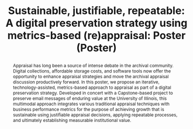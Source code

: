---
abstract: 'Appraisal has long been a source of intense debate in the archival community.
  Digital collections, affordable storage costs, and software tools now offer the
  opportunity to enhance appraisal strategies and move the archival appraisal discussion
  productively forward. In this poster, we propose an iterative, technology-assisted,
  metrics-based approach to appraisal as part of a digital preservation strategy.
  Developed in concert with a Capstone-based project to preserve email messages of
  enduring value at the University of Illinois, this multimodal approach integrates
  various traditional appraisal techniques with business performance metrics for the
  purpose of achieving growth that is sustainable using justifiable appraisal decisions,
  applying repeatable processes, and ultimately establishing measurable institutional
  value. '
creators:
- West, Brent
- Kaczmarek, Joanne
- Phoenix, Jordan
date: null
document_url: https://services.phaidra.univie.ac.at/api/object/o:378704/download
grand_parent: iPRES
institutions: []
keywords:
- archives
- appraisal
- business process improvement
- capstone
- digital preservation
- metrics
- mplp
- reappraisal
- sustainability
landing_page_url: https://phaidra.univie.ac.at/o:378704
language: eng
layout: publication
license: CC BY-NC-SA 3.0 AT
notes_url: null
parent: iPRES 2014
publication_type: poster
size: 251834
slides_url: null
source_name: iPRES
stream_url: null
title: 'Sustainable, justifiable, repeatable: A digital preservation strategy using
  metrics-based (re)appraisal: Poster (Poster) '
year: 2014
---